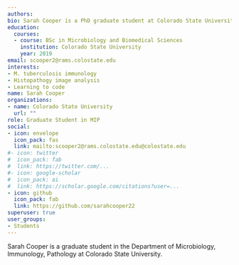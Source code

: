 ```yaml
---
authors:
bio: Sarah Cooper is a PhD graduate student at Colorado State University. She is researching the immunopathology of M. tuberculosis in animal models.
education:
  courses:
  - course: BSc in Microbiology and Biomedical Sciences
    institution: Colorado State University
    year: 2019
email: scooper2@rams.colostate.edu
interests:
- M. tuberculosis immunology 
- Histopathogy image analysis
- Learning to code
name: Sarah Cooper
organizations:
- name: Colorado State University
  url: ""
role: Graduate Student in MIP
social:
- icon: envelope
  icon_pack: fas
  link: mailto:scooper2@rams.colostate.edu@colostate.edu
#- icon: twitter
#  icon_pack: fab
#  link: https://twitter.com/...
#- icon: google-scholar
#  icon_pack: ai
#  link: https://scholar.google.com/citations?user=...
- icon: github
  icon_pack: fab
  link: https://github.com/sarahcooper22
superuser: true
user_groups:
- Students
---
```


Sarah Cooper is a graduate student in the Department of Microbiology, Immunology, Pathology at Colorado State University. 